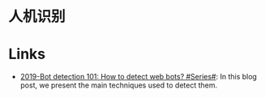 # 人机识别

# Links

- [2019-Bot detection 101: How to detect web bots? #Series#](https://cubox.pro/c/91gFli):  In this blog post, we present the main techniques used to detect them.